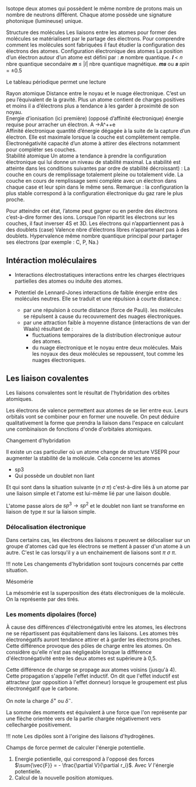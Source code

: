 Isotope deux atomes qui possèdent le même nombre de protons mais un nombre de neutrons différent.
Chaque atome possède une signature photonique (lumineuse) unique.


Structure des molécules
Les liaisons entre les atomes pour former des molécules se matérialisent par le partage des électrons. Pour comprendre comment les molécules sont fabriquées il faut étudier la configuration des électrons des atomes.
Configuration électronique des atomes
La position d’un électron autour d’un atome est défini par :
𝒏 nombre quantique. 𝒍 < 𝑛 nbre quantique secondaire	𝒎 ≤ |𝑙| nbre quantique magnétique.
𝒎𝒔 ou 𝒔 𝑠𝑝𝑖𝑛 = ±0.5
 
Le tableau périodique permet une lecture
 
Rayon atomique Distance entre le noyau et le nuage électronique. C’est un peu l’équivalent de la gravité.
Plus un atome contient de charges positives et moins il a d’électrons plus a tendance à les garder à proximité de son noyau.	 
Energie d’ionisation (ici première) (opposé d’affinité électronique) énergie requise pour arracher un électron. A →A^++e	
Affinité électronique quantité d’énergie dégagée à la suite de la capture d’un électron. Elle est maximale lorsque la couche est complètement remplie.	
Électronégativité capacité d’un atome à attirer des électrons notamment pour compléter ses couches. 	
Stabilité atomique
Un atome a tendance à prendre la configuration électronique qui lui donne un niveau de stabilité maximal. La stabilité est atteinte dans les conditions suivantes par ordre de stabilité décroissant) :
	La couche en cours de remplissage totalement pleine ou totalement vide.
	La couche en cours de remplissage semi complète avec un électron dans chaque case et leur spin dans le même sens.
Remarque : la configuration la plus stable correspond à la configuration électronique du gaz rare le plus proche.
 
Pour atteindre cet état, l’atome peut gagner ou en perdre des électrons c’est-à-dire former des ions.
Lorsque l’on répartit les électrons sur les couches, il faut inverser 4S et 3D.
Les électrons qui n’appartiennent pas à des doublets (case)
Valence nbre d’électrons libres n’appartenant pas à des doublets.
Hypervalence même nombre quantique principal pour partager ses électrons (par exemple : C, P, Na.)

## Intéraction moléculaires

* Interactions électrostatiques interactions entre les charges électriques partielles des atomes ou induite des atomes.
* Potentiel de Lennard-Jones interactions de faible énergie entre des molécules neutres. Elle se traduit  et une répulsion à courte distance.: 

    * par une répulsion à courte distance (force de Pauli). les molécules se répulsent à cause du recouvrement des nuages électroniques.
    * par une attraction faible à moyenne distance (interactions de van der Waals) résultant de :
        * fluctuations temporaires de la distribution électronique autour des atomes.
        * du nuage électronique et le noyau entre deux molécules. Mais les noyaux des deux molécules se repoussent, tout comme les nuages électroniques.


## Les liaison covalentes

Les liaisons convalentes sont le résultat de l'hybridation des orbites atomiques.

Les électrons de valence permettent aux atomes de se lier entre eux. Leurs orbitals vont se combiner pour en former une nouvelle. On peut déduire qualitativement la forme que prendra la liaison dans l'espace en calculant une combinaison de fonctions d'onde d'orbitales atomiques.

Changement d'hybridation

Il existe un cas particulier où un atome change de structure VSEPR pour augmenter la stabilité de la molécule. Cela concerne les atomes

* sp3
* Qui possède un doublet non liant

Et qui sont dans la situation suivante ($n\ \sigma\ \pi$) c'est-à-dire liés à un atome par une liaison simple et l'atome est lui-même lié par une liaison double.

L'atome passe alors de ${sp}^{3} \rightarrow {sp}^{2}$ et le doublet non liant se transforme en liaison de type $\pi$ sur la liaison simple.

### Délocalisation électronique

Dans certains cas, les électrons des liaisons $\pi$ peuvent se délocaliser sur un groupe d'atomes càd que les électrons se mettent à passer d'un atome à un autre. C'est le cas lorsqu'il y a un enchainement de liaisons sont $\pi\ \sigma\ \pi$.

!!! note
    Les changements d'hybridation sont toujours concernés par cette situation.

Mésomérie

La mésomérie est la superposition des états électroniques de la molécule. On la représente par des tirés.

### Les moments dipolaires (force)

À cause des différences d'électronégativité entre les atomes, les électrons ne se répartissent pas équitablement dans les liaisons. Les atomes très électronégatifs auront tendance attirer et à garder les électrons proches. Cette différence provoque des pôles de charge entre les atomes. On considère qu'elle n'est pas négligeable lorsque la différence d'électronégativité entre les deux atomes est supérieure à 0,5.

Cette différence de charge se propage aux atomes voisins (jusqu'à 4).
Cette propagation s'appelle l'effet inductif. On dit que l'effet inductif est attracteur (par opposition à l'effet donneur) lorsque le groupement est plus électronégatif que le carbone.

On note la charge $\delta^+$ ou $\delta^-$.

La somme des moments est équivalent à une force que l'on représente par une flèche orientée vers de la partie chargée négativement vers cellechargée positivement.

!!! note
    Les dipôles sont à l'origine des liaisons d'hydrogènes.

Champs de force permet de calculer l'énergie potentielle.


1. Energie potientielle, qui correspond à l'opposé des forces $\sum{\vec{F}} = - \frac{\partial V}{\partial r_i}$.
Avec $V$ l'énergie potentielle.
2. Calcul de la nouvelle position atomiques.
